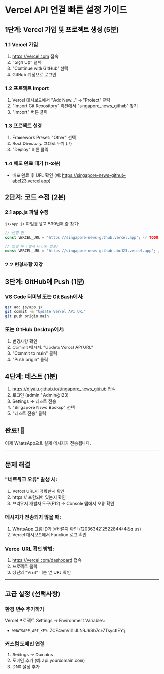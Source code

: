 # Vercel API 연결 빠른 설정 가이드

## 1단계: Vercel 가입 및 프로젝트 생성 (5분)

### 1.1 Vercel 가입
1. https://vercel.com 접속
2. "Sign Up" 클릭
3. "Continue with GitHub" 선택
4. GitHub 계정으로 로그인

### 1.2 프로젝트 Import
1. Vercel 대시보드에서 "Add New..." → "Project" 클릭
2. "Import Git Repository" 섹션에서 "singapore_news_github" 찾기
3. "Import" 버튼 클릭

### 1.3 프로젝트 설정
1. Framework Preset: "Other" 선택
2. Root Directory: 그대로 두기 (./）
3. "Deploy" 버튼 클릭

### 1.4 배포 완료 대기 (1-2분)
- 배포 완료 후 URL 확인 (예: https://singapore-news-github-abc123.vercel.app)

## 2단계: 코드 수정 (2분)

### 2.1 app.js 파일 수정
`js/app.js` 파일을 열고 599번째 줄 찾기:

```javascript
// 변경 전
const VERCEL_URL = 'https://singapore-news-github.vercel.app'; // TODO: 실제 Vercel URL로 변경

// 변경 후 (실제 URL로 변경)
const VERCEL_URL = 'https://singapore-news-github-abc123.vercel.app'; // 여기에 Vercel 배포 URL 입력
```

### 2.2 변경사항 저장

## 3단계: GitHub에 Push (1분)

### VS Code 터미널 또는 Git Bash에서:
```bash
git add js/app.js
git commit -m "Update Vercel API URL"
git push origin main
```

### 또는 GitHub Desktop에서:
1. 변경사항 확인
2. Commit 메시지: "Update Vercel API URL"
3. "Commit to main" 클릭
4. "Push origin" 클릭

## 4단계: 테스트 (1분)

1. https://djyalu.github.io/singapore_news_github 접속
2. 로그인 (admin / Admin@123)
3. Settings → 테스트 전송
4. "Singapore News Backup" 선택
5. "테스트 전송" 클릭

## 완료! 🎉

이제 WhatsApp으로 실제 메시지가 전송됩니다.

---

## 문제 해결

### "네트워크 오류" 발생 시:
1. Vercel URL이 정확한지 확인
2. https:// 포함되어 있는지 확인
3. 브라우저 개발자 도구(F12) → Console 탭에서 오류 확인

### 메시지가 전송되지 않을 때:
1. WhatsApp 그룹 ID가 올바른지 확인 (120363421252284444@g.us)
2. Vercel 대시보드에서 Function 로그 확인

### Vercel URL 확인 방법:
1. https://vercel.com/dashboard 접속
2. 프로젝트 클릭
3. 상단의 "Visit" 버튼 옆 URL 확인

---

## 고급 설정 (선택사항)

### 환경 변수 추가하기
Vercel 프로젝트 Settings → Environment Variables:
- `WHATSAPP_API_KEY`: ZCF4emVil1iJLNRJ6Sb7ce7TsyctIEYq

### 커스텀 도메인 연결
1. Settings → Domains
2. 도메인 추가 (예: api.yourdomain.com)
3. DNS 설정 추가